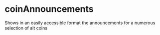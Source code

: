 # coinAnnouncements
Shows in an easily accessible format the announcements for a numerous selection of alt coins
